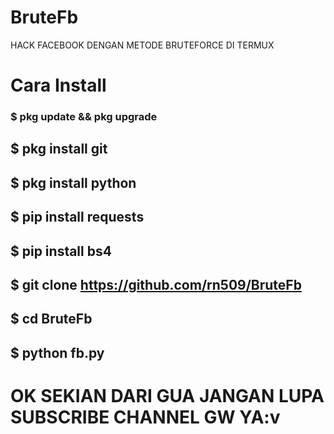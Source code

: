 # BruteFb
HACK FACEBOOK DENGAN METODE BRUTEFORCE DI TERMUX
# Cara Install
### $ pkg update && pkg upgrade
## $ pkg install git
## $ pkg install python
## $ pip install requests
## $ pip install bs4
## $ git clone https://github.com/rn509/BruteFb
## $ cd BruteFb
## $ python fb.py
# OK SEKIAN DARI GUA JANGAN LUPA SUBSCRIBE CHANNEL GW YA:v
